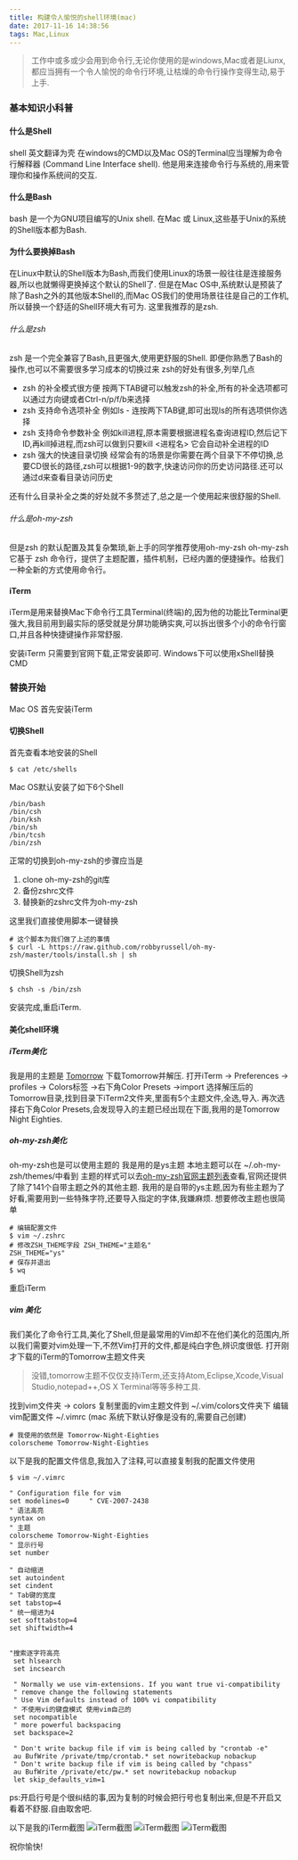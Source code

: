```yaml
---
title: 构建令人愉悦的shell环境(mac)
date: 2017-11-16 14:38:56
tags: Mac,Linux
---
```

> 工作中或多或少会用到命令行,无论你使用的是windows,Mac或者是Liunx,都应当拥有一个令人愉悦的命令行环境,让枯燥的命令行操作变得生动,易于上手.

### 基本知识小科普
#### 什么是Shell
shell 英文翻译为壳
在windows的CMD以及Mac OS的Terminal应当理解为命令行解释器 (Command Line Interface shell).
他是用来连接命令行与系统的,用来管理你和操作系统间的交互.

#### 什么是Bash
bash 是一个为GNU项目编写的Unix shell.
在Mac 或 Linux,这些基于Unix的系统的Shell版本都为Bash.

#### 为什么要换掉Bash
在Linux中默认的Shell版本为Bash,而我们使用Linux的场景一般往往是连接服务器,所以也就懒得更换掉这个默认的Shell了.
但是在Mac OS中,系统默认是预装了除了Bash之外的其他版本Shell的,而Mac OS我们的使用场景往往是自己的工作机,所以替换一个舒适的Shell环境大有可为.
这里我推荐的是zsh.
###### 什么是zsh
zsh 是一个完全兼容了Bash,且更强大,使用更舒服的Shell.
即便你熟悉了Bash的操作,也可以不需要很多学习成本的切换过来
zsh的好处有很多,列举几点
* zsh 的补全模式很方便 按两下TAB键可以触发zsh的补全,所有的补全选项都可以通过方向键或者Ctrl-n/p/f/b来选择
* zsh 支持命令选项补全 例如ls - 连按两下TAB键,即可出现ls的所有选项供你选择
* zsh 支持命令参数补全 例如kill进程,原本需要根据进程名查询进程ID,然后记下ID,再kill掉进程,而zsh可以做到只要kill <进程名> 它会自动补全进程的ID
* zsh 强大的快速目录切换 经常会有的场景是你需要在两个目录下不停切换,总要CD很长的路径,zsh可以根据1-9的数字,快速访问你的历史访问路径.还可以通过d来查看目录访问历史

还有什么目录补全之类的好处就不多赘述了,总之是一个使用起来很舒服的Shell.
###### 什么是oh-my-zsh
但是zsh 的默认配置及其复杂繁琐,新上手的同学推荐使用oh-my-zsh
oh-my-zsh 它基于 zsh 命令行，提供了主题配置，插件机制，已经内置的便捷操作。给我们一种全新的方式使用命令行。

#### iTerm
iTerm是用来替换Mac下命令行工具Terminal(终端)的,因为他的功能比Terminal更强大,我目前用到最实际的感受就是分屏功能确实爽,可以拆出很多个小的命令行窗口,并且各种快捷键操作非常舒服.

安装iTerm 只需要到官网下载,正常安装即可.
Windows下可以使用xShell替换CMD

### 替换开始
Mac OS 首先安装iTerm

#### 切换Shell
首先查看本地安装的Shell
```
$ cat /etc/shells
```
Mac OS默认安装了如下6个Shell
```
/bin/bash
/bin/csh
/bin/ksh
/bin/sh
/bin/tcsh
/bin/zsh
```
正常的切换到oh-my-zsh的步骤应当是
1. clone oh-my-zsh的git库
2. 备份zshrc文件
3. 替换新的zshrc文件为oh-my-zsh

这里我们直接使用脚本一键替换
```
# 这个脚本为我们做了上述的事情
$ curl -L https://raw.github.com/robbyrussell/oh-my-zsh/master/tools/install.sh | sh
```
切换Shell为zsh
```
$ chsh -s /bin/zsh
```
安装完成,重启iTerm.

#### 美化shell环境
##### iTerm美化
我是用的主题是 [Tomorrow](https://github.com/chriskempson/tomorrow-theme)
下载Tomorrow并解压.
打开iTerm -> Preferences -> profiles -> Colors标签 ->右下角Color Presets ->import
选择解压后的Tomorrow目录,找到目录下iTerm2文件夹,里面有5个主题文件,全选,导入.
再次选择右下角Color Presets,会发现导入的主题已经出现在下面,我用的是Tomorrow Night Eighties.

##### oh-my-zsh美化
oh-my-zsh也是可以使用主题的
我是用的是ys主题
本地主题可以在 ~/.oh-my-zsh/themes/中看到
主题的样式可以去[oh-my-zsh官网主题列表](https://github.com/robbyrussell/oh-my-zsh/wiki/themes)查看,官网还提供了除了141个自带主题之外的其他主题.
我用的是自带的ys主题,因为有些主题为了好看,需要用到一些特殊字符,还要导入指定的字体,我嫌麻烦.
想要修改主题也很简单
```
# 编辑配置文件
$ vim ~/.zshrc
# 修改ZSH_THEME字段 ZSH_THEME="主题名"
ZSH_THEME="ys"
# 保存并退出
$ wq
```
重启iTerm

##### vim 美化
我们美化了命令行工具,美化了Shell,但是最常用的Vim却不在他们美化的范围内,所以我们需要对vim处理一下,不然Vim打开的文件,都是纯白字色,辨识度很低.
打开刚才下载的iTerm的Tomorrow主题文件夹
> 没错,tomorrow主题不仅仅支持iTerm,还支持Atom,Eclipse,Xcode,Visual Studio,notepad++,OS X Terminal等等多种工具.

找到vim文件夹 -> colors
复制里面的vim主题文件到 ~/.vim/colors文件夹下
编辑vim配置文件 ~/.vimrc  (mac 系统下默认好像是没有的,需要自己创建)
```
# 我使用的依然是 Tomorrow-Night-Eighties
colorscheme Tomorrow-Night-Eighties
```
以下是我的配置文件信息,我加入了注释,可以直接复制我的配置文件使用

```
$ vim ~/.vimrc

" Configuration file for vim
set modelines=0     " CVE-2007-2438
" 语法高亮
syntax on
" 主题
colorscheme Tomorrow-Night-Eighties
" 显示行号
set number

" 自动缩进
set autoindent
set cindent
" Tab键的宽度
set tabstop=4
" 统一缩进为4
set softtabstop=4
set shiftwidth=4


"搜索逐字符高亮
 set hlsearch
 set incsearch

 " Normally we use vim-extensions. If you want true vi-compatibility
 " remove change the following statements
 " Use Vim defaults instead of 100% vi compatibility
 " 不使用vi的键盘模式 使用vim自己的
 set nocompatible
 " more powerful backspacing
 set backspace=2

 " Don't write backup file if vim is being called by "crontab -e"
 au BufWrite /private/tmp/crontab.* set nowritebackup nobackup
 " Don't write backup file if vim is being called by "chpass"
 au BufWrite /private/etc/pw.* set nowritebackup nobackup
 let skip_defaults_vim=1
```
ps:开启行号是个很纠结的事,因为复制的时候会把行号也复制出来,但是不开启又看着不舒服.自由取舍吧.

以下是我的iTerm截图
![iTerm截图](/img/1510820449852.jpg)
![iTerm截图](/img/1510820508851.jpg)
![iTerm截图](/img/1510820994873.jpg)

祝你愉快!
